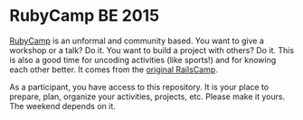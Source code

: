 # RubyCamp BE 2015

[RubyCamp](http://rubycamp.brug.be/) is an unformal and community based. You want to give a workshop or a talk? Do it. You want to build a project with others? Do it. This is also a good time for uncoding activities (like sports!) and for knowing each other better. It comes from the [original RailsCamp](http://railscamps.com/).

As a participant, you have access to this repository. It is your place to prepare, plan, organize your activities, projects, etc. Please make it yours. The weekend depends on it.
